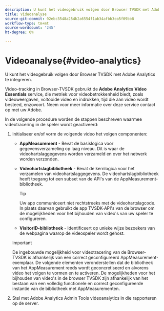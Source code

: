 ```yaml
---
description: U kunt het videogebruik volgen door Browser TVSDK met Adobe Analytics te integreren.
title: Videoanalyse
source-git-commit: 02ebc3548a254b2a6554f1ab34afbb3ea5f09bb8
workflow-type: tm+mt
source-wordcount: '245'
ht-degree: 0%

---
```


# Videoanalyse{#video-analytics}

U kunt het videogebruik volgen door Browser TVSDK met Adobe Analytics te integreren.

Video-tracking in Browser-TVSDK gebruikt de **Adobe Analytics Video Essentials** service, die metriek voor videobetrokkenheid biedt, zoals videoweergaven, voltooide video en indrukken, tijd die aan video wordt besteed, enzovoort. Neem voor meer informatie over deze service contact op met uw Adobe.

In de volgende procedure worden de stappen beschreven waarmee videotracering in de speler wordt geactiveerd:

1. Initialiseer en/of vorm de volgende video het volgen componenten:

   * **AppMeasurement** - Bevat de basislogica voor gegevensverzameling op laag niveau. Dit is waar de videohartslaggegevens worden verzameld en over het netwerk worden verzonden.
   * **Videohartslagbibliotheek** - Bevat de kernlogica voor het verzamelen van videohartslaggegevens. De videohartslagbibliotheek heeft toegang tot een subset van de API&#39;s van de AppMeasurement-bibliotheek.

     >[!TIP]
     >
     >Uw app communiceert niet rechtstreeks met de videohartslagcode. In plaats daarvan gebruikt de app TVSDK-API&#39;s van de browser om de mogelijkheden voor het bijhouden van video&#39;s van uw speler te configureren.

   * **VisitorID-bibliotheek** - Identificeert op unieke wijze bezoekers van de webpagina waarop de videospeler wordt gehost.

   >[!IMPORTANT]
   >
   >De ingebouwde mogelijkheid voor videotracering van de Browser-TVSDK is afhankelijk van een correct geconfigureerd AppMeasurement-exemplaar. De volgende elementen veronderstellen dat de bibliotheek van het AppMeasurement reeds wordt geconcretiseerd en alvorens video het volgen te vormen en te activeren. De mogelijkheden voor het bijhouden van video&#39;s in de browser TVSDK zijn afhankelijk van het bestaan van een volledig functionele en correct geconfigureerde instantie van de bibliotheek met AppMeasurementen.

1. Stel met Adobe Analytics Admin Tools videoanalytics in die rapporteren op de server.
